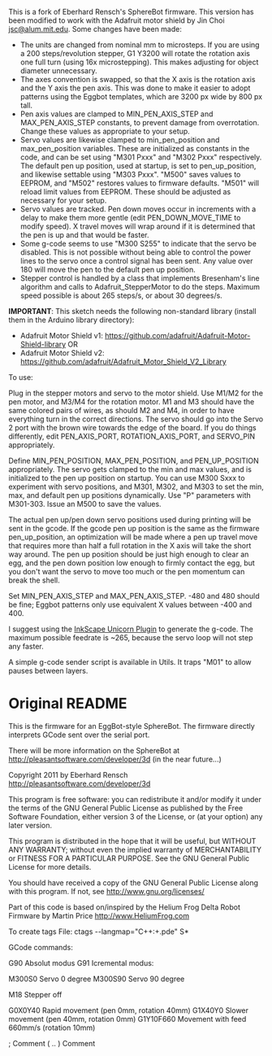 This is a fork of Eberhard Rensch's SphereBot firmware. This version has been modified to work with the Adafruit motor shield by Jin Choi <jsc@alum.mit.edu>. Some changes have been made:

* The units are changed from nominal mm to microsteps. If you are using a 200 steps/revolution stepper, G1 Y3200 will rotate the rotation axis one full turn (using 16x microstepping). This makes adjusting for object diameter unnecessary.
* The axes convention is swapped, so that the X axis is the rotation axis and the Y axis the pen axis. This was done to make it easier to adopt patterns using the Eggbot templates, which are 3200 px wide by 800 px tall.
* Pen axis values are clamped to MIN_PEN_AXIS_STEP and MAX_PEN_AXIS_STEP constants, to prevent damage from overrotation. Change these values as appropriate to your setup.
* Servo values are likewise clamped to min_pen_position and max_pen_position variables. These are initialized as constants in the code, and can be set using "M301 Pxxx" and "M302 Pxxx" respectively. The default pen up position, used at startup, is set to pen_up_position, and likewise settable using "M303 Pxxx". "M500" saves values to EEPROM, and "M502" restores values to firmware defaults. "M501" will reload limit values from EEPROM. These should be adjusted as necessary for your setup.
* Servo values are tracked. Pen down moves occur in increments with a delay to make them more gentle (edit PEN_DOWN_MOVE_TIME to modify speed). X travel moves will wrap around if it is determined that the pen is up and that would be faster.
* Some g-code seems to use "M300 S255" to indicate that the servo be disabled. This is not possible without being able to control the power lines to the servo once a control signal has been sent. Any value over 180 will move the pen to the default pen up position.
* Stepper control is handled by a class that implements Bresenham's line algorithm and calls to Adafruit_StepperMotor to do the steps. Maximum speed possible is about 265 steps/s, or about 30 degrees/s.

**IMPORTANT**: This sketch needs the following non-standard library (install them in the Arduino library directory):

* Adafruit Motor Shield v1: https://github.com/adafruit/Adafruit-Motor-Shield-library
  OR
* Adafruit Motor Shield v2: https://github.com/adafruit/Adafruit_Motor_Shield_V2_Library

To use:

Plug in the stepper motors and servo to the motor shield. Use M1/M2 for the pen motor, and M3/M4 for the rotation motor. M1 and M3 should have the same colored pairs of wires, as should M2 and M4, in order to have everything turn in the correct directions. The servo should go into the Servo 2 port with the brown wire towards the edge of the board. If you do things differently, edit PEN_AXIS_PORT, ROTATION_AXIS_PORT, and SERVO_PIN appropriately.

Define MIN_PEN_POSITION, MAX_PEN_POSITION, and PEN_UP_POSITION appropriately. The servo gets clamped to the min and max values, and is initialized to the pen up position on startup. You can use M300 Sxxx to experiment with servo positions, and M301, M302, and M303 to set the min, max, and default pen up positions dynamically. Use "P" parameters with M301-303. Issue an M500 to save the values.

The actual pen up/pen down servo positions used during printing will be sent in the gcode. If the gcode pen up position is the same as the firmware pen_up_position, an optimization will be made where a pen up travel move that requires more than half a full rotation in the X axis will take the short way around. The pen up position should be just high enough to clear an egg, and the pen down position low enough to firmly contact the egg, but you don't want the servo to move too much or the pen momentum can break the shell.

Set MIN_PEN_AXIS_STEP and MAX_PEN_AXIS_STEP. -480 and 480 should be fine; Eggbot patterns only use equivalent X values between -400 and 400.

I suggest using the [InkScape Unicorn Plugin](https://github.com/martymcguire/inkscape-unicorn) to generate the g-code. The maximum possible feedrate is ~265, because the servo loop will not step any faster.

A simple g-code sender script is available in Utils. It traps "M01" to allow pauses between layers.


# Original README

This is the firmware for an EggBot-style SphereBot.
The firmware directly interprets GCode sent over the serial port.

There will be more information on the SphereBot at http://pleasantsoftware.com/developer/3d (in the near future...)

Copyright 2011 by Eberhard Rensch <http://pleasantsoftware.com/developer/3d>

This program is free software: you can redistribute it and/or modify
it under the terms of the GNU General Public License as published by
the Free Software Foundation, either version 3 of the License, or
(at your option) any later version.

This program is distributed in the hope that it will be useful,
but WITHOUT ANY WARRANTY; without even the implied warranty of
MERCHANTABILITY or FITNESS FOR A PARTICULAR PURPOSE.  See the
GNU General Public License for more details.

You should have received a copy of the GNU General Public License
along with this program.  If not, see <http://www.gnu.org/licenses/>

Part of this code is based on/inspired by the Helium Frog Delta Robot Firmware
by Martin Price <http://www.HeliumFrog.com>

To create tags File: ctags --langmap="C++:+.pde" S*


GCode commands:

G90	Absolut modus
G91	Icremental modus:

M300S0	Servo 0 degree
M300S90	Servo 90 degree


M18	Stepper off

G0X0Y40	Rapid movement (pen 0mm, rotation 40mm)
G1X40Y0 Slower movement (pen 40mm, rotation 0mm)
G1Y10F660 Movement with feed 660mm/s (rotation 10mm)

;	Comment
( .. )	Comment
